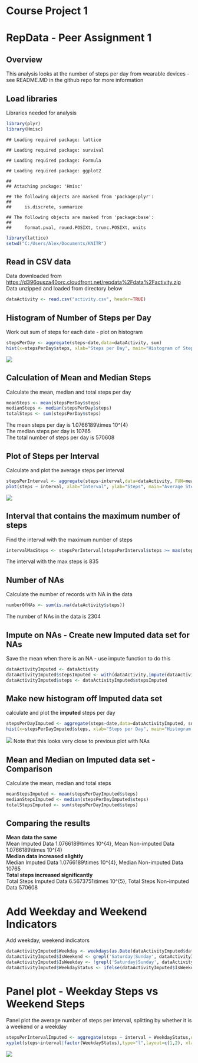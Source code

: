 # Course Project 1

# RepData - Peer Assignment 1

## Overview
This analysis looks at the number of steps per day from wearable devices - see README.MD in the github repo for more information  

## Load libraries

Libraries needed for analysis  


```r
library(plyr)
library(Hmisc)
```

```
## Loading required package: lattice
```

```
## Loading required package: survival
```

```
## Loading required package: Formula
```

```
## Loading required package: ggplot2
```

```
## 
## Attaching package: 'Hmisc'
```

```
## The following objects are masked from 'package:plyr':
## 
##     is.discrete, summarize
```

```
## The following objects are masked from 'package:base':
## 
##     format.pval, round.POSIXt, trunc.POSIXt, units
```

```r
library(lattice)
setwd("C:/Users/Alex/Documents/KNITR")
```

## Read in CSV data

Data downloaded from https://d396qusza40orc.cloudfront.net/repdata%2Fdata%2Factivity.zip  
Data unzipped and loaded from directory below  


```r
dataActivity <- read.csv("activity.csv", header=TRUE)
```

## Histogram of Number of Steps per Day

Work out sum of steps for each date - plot on histogram  


```r
stepsPerDay <- aggregate(steps~date,data=dataActivity, sum)
hist(x=stepsPerDay$steps, xlab="Steps per Day", main="Histogram of Steps per Day")
```

![](PA1_Template_files/figure-html/stepsperday-1.png)<!-- -->

## Calculation of Mean and Median Steps

Calculate the mean, median and total steps per day  


```r
meanSteps <- mean(stepsPerDay$steps)
medianSteps <- median(stepsPerDay$steps)
totalSteps <- sum(stepsPerDay$steps)
```
The mean steps per day is 1.0766189\times 10^{4}  
The median steps per day is 10765  
The total number of steps per day is 570608  

## Plot of Steps per Interval  

Calculate and plot the average steps per interval  


```r
stepsPerInterval <- aggregate(steps~interval,data=dataActivity, FUN=mean)
plot(steps ~ interval, xlab="Interval", ylab="Steps", main="Average Steps per Interval", data=stepsPerInterval, type="l")
```

![](PA1_Template_files/figure-html/stepsperinterval-1.png)<!-- -->

## Interval that contains the maximum number of steps  

Find the interval with the maximum number of steps  


```r
intervalMaxSteps <- stepsPerInterval[stepsPerInterval$steps >= max(stepsPerInterval$steps), 1]
```
The interval with the max steps is 835

## Number of NAs  

Calculate the number of records with NA in the data  


```r
numberOfNAs <- sum(is.na(dataActivity$steps))
```
The number of NAs in the data is 2304

## Impute on NAs - Create new Imputed data set for NAs

Save the mean when there is an NA - use impute function to do this


```r
dataActivityImputed <- dataActivity
dataActivityImputed$stepsImputed <- with(dataActivity,impute(dataActivity$steps, mean))
dataActivityImputed$steps <- dataActivityImputed$stepsImputed
```

## Make new histogram off Imputed data set

calculate and plot the __imputed__ steps per day


```r
stepsPerDayImputed <- aggregate(steps~date,data=dataActivityImputed, sum)
hist(x=stepsPerDayImputed$steps, xlab="Steps per Day", main="Histogram of Steps per Day, with Imputed Values")
```

![](PA1_Template_files/figure-html/stepsperdayimpute-1.png)<!-- -->
Note that this looks very close to previous plot with NAs

## Mean and Median on Imputed data set - Comparison

Calculate the mean, median and total steps


```r
meanStepsImputed <- mean(stepsPerDayImputed$steps)
medianStepsImputed <- median(stepsPerDayImputed$steps)
totalStepsImputed <- sum(stepsPerDayImputed$steps)
```

## Comparing the results  
__Mean data the same__  
Mean Imputed Data 1.0766189\times 10^{4}, Mean Non-imputed Data 1.0766189\times 10^{4}  
__Median data increased slightly__  
Median Imputed Data 1.0766189\times 10^{4}, Median Non-imputed Data 10765  
__Total steps increased significantly__  
Total Steps Imputed Data 6.5673751\times 10^{5}, Total Steps Non-imputed Data 570608  


# Add Weekday and Weekend Indicators

Add weekday, weekend indicators


```r
dataActivityImputed$Weekday <- weekdays(as.Date(dataActivityImputed$date))
dataActivityImputed$IsWeekend <- grepl('Saturday|Sunday', dataActivityImputed$Weekday)
dataActivityImputed$IsWeekday <- !grepl('Saturday|Sunday', dataActivityImputed$Weekday)
dataActivityImputed$WeekdayStatus <- ifelse(dataActivityImputed$IsWeekday==TRUE,"weekday","weekend")
```

# Panel plot - Weekday Steps vs Weekend Steps
Panel plot the average number of steps per interval, splitting by whether it is a weekend or a weekday  


```r
stepsPerIntervalImputed <- aggregate(steps ~ interval + WeekdayStatus,data=dataActivityImputed, FUN=sum)
xyplot(steps~interval|factor(WeekdayStatus),type="l",layout=c(1,2), xlab="Interval",ylab="Number of Steps", data=stepsPerIntervalImputed)
```

![](PA1_Template_files/figure-html/weekdaysteps-1.png)<!-- -->
